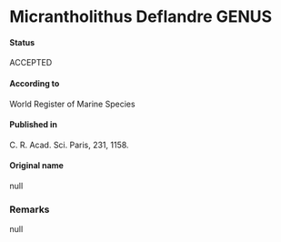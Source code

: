 Micrantholithus Deflandre GENUS
=======

#### Status
ACCEPTED

#### According to
World Register of Marine Species

#### Published in
C. R. Acad. Sci. Paris, 231, 1158.

#### Original name
null

### Remarks
null